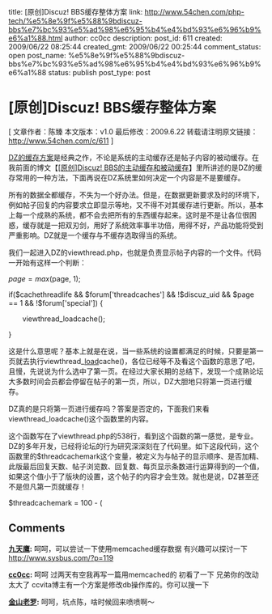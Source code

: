title: [原创]Discuz! BBS缓存整体方案
link: http://www.54chen.com/php-tech/%e5%8e%9f%e5%88%9bdiscuz-bbs%e7%bc%93%e5%ad%98%e6%95%b4%e4%bd%93%e6%96%b9%e6%a1%88.html
author: cc0cc
description: 
post_id: 611
created: 2009/06/22 08:25:44
created_gmt: 2009/06/22 00:25:44
comment_status: open
post_name: %e5%8e%9f%e5%88%9bdiscuz-bbs%e7%bc%93%e5%ad%98%e6%95%b4%e4%bd%93%e6%96%b9%e6%a1%88
status: publish
post_type: post

# [原创]Discuz! BBS缓存整体方案

[ 文章作者：陈臻 本文版本：v1.0 最后修改：2009.6.22 转载请注明原文链接：<http://www.54chen.com/c/611> ]

[DZ的缓存方案](/c/505)是经典之作，不论是系统的主动缓存还是帖子内容的被动缓存。在我前面的博文【[[原创]Discuz! BBS的主动缓存和被动缓存](http://www.54chen.com/c/505)】里所讲述的是DZ的缓存常用的一种方法，下面再说在DZ系统里如何决定一个内容是不是要缓存。

所有的数据全都缓存，不失为一个好办法。但是，在数据更新要求及时的环境下，例如帖子回复的内容要求立即显示等地，又不得不对其缓存进行更新。所以，基本上每一个成熟的系统，都不会去把所有的东西缓存起来。这时是不是让各位很困惑，缓存就是一把双刃剑，用好了系统效率事半功倍，用得不好，产品功能将受到严重影响。DZ就是一个缓存与不缓存选取得当的系统。

我们一起进入DZ的viewthread.php，也就是负责显示帖子内容的一个文件。代码一开始有这样一个判断：

$page = max($page, 1);

if($cachethreadlife && $forum['threadcaches'] && !$discuz_uid && $page == 1 && !$forum['special']) {

       viewthread_loadcache();

}

这是什么意思呢？基本上就是在说，当一些系统的设置都满足的时候，只要是第一页就去执行viewthread_[load](/c/516)cache()，各位已经等不及看这个函数的意思了吧，且慢，先说说为什么选中了第一页。在经过大家长期的总结下，发现一个成熟论坛大多数时间会员都会停留在帖子的第一页，所以，DZ大胆地只将第一页进行缓存。

DZ真的是只将第一页进行缓存吗？答案是否定的，下面我们来看viewthread_loadcache()这个函数里的内容。

这个函数写在了viewthread.php的538行，看到这个函数的第一感觉，是专业。DZ的多年开发，已经将论坛的行为研究深深刻在了代码里。如下这段代码，这个函数里的$threadcachemark这个变量，被定义为与帖子的显示顺序、是否加精、此版最后回复天数、帖子浏览数、回复数、每页显示条数进行运算得到的一个值，如果这个值小于了版块的设置，这个帖子的内容才会生效。就也是说，DZ甚至还不是但凡第一页就缓存！

$threadcachemark = 100 - (

## Comments

**[九天鹰](#10619 "2009-06-22 23:54:54"):** 呵呵，可以尝试一下使用memcached缓存数据 有兴趣可以探讨一下 http://www.sysbus.com/?p=119

**[cc0cc](#10620 "2009-06-23 08:21:18"):** 呵呵 过两天有空我再写一篇用memcached的 初看了一下 兄弟你的改动太大了 ccvita博主有一个方案是修改db操作库的。你可以搜一下

**[金山老罗](#10644 "2009-07-07 10:43:17"):** 呵呵，坑点陈，啥时候回来喷喷啊～

